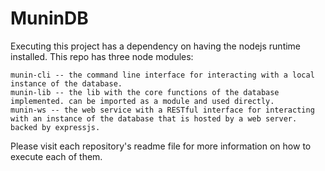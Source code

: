 # MuninDB

Executing this project has a dependency on having the nodejs runtime installed.
This repo has three node modules:

```
munin-cli -- the command line interface for interacting with a local instance of the database.
munin-lib -- the lib with the core functions of the database implemented. can be imported as a module and used directly.
munin-ws -- the web service with a RESTful interface for interacting with an instance of the database that is hosted by a web server. backed by expressjs.
```

Please visit each repository's readme file for more information on how to execute each of them.